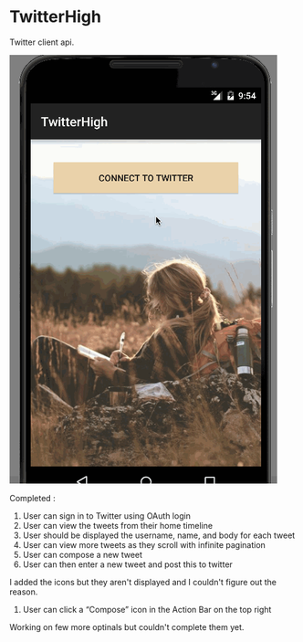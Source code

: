 # TwitterHigh
Twitter client api.

![Twitter client](https://github.com/svpranay/TwitterHigh/blob/master/twitterHigh.gif "TwitterHigh")

Completed : 
  1. User can sign in to Twitter using OAuth login
  2. User can view the tweets from their home timeline
  3. User should be displayed the username, name, and body for each tweet
  4. User can view more tweets as they scroll with infinite pagination
  5. User can compose a new tweet
  6. User can then enter a new tweet and post this to twitter

I added the icons but they aren't displayed and I couldn't figure out the reason.  
  1. User can click a “Compose” icon in the Action Bar on the top right

Working on few more optinals but couldn't complete them yet.
